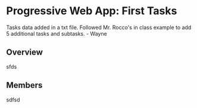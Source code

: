 # Progressive Web App: First Tasks

Tasks data added in a txt file. Followed Mr. Rocco's in class example to add 5 additional tasks and subtasks. - Wayne 

## Overview

sfds

## Members

sdfsd

